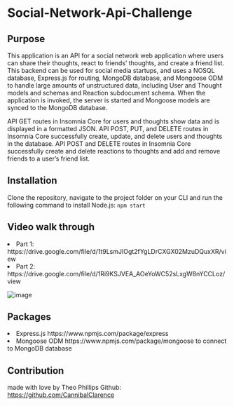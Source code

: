 # Social-Network-Api-Challenge

## Purpose
This application is an API for a social network web application where users can share their thoughts, react to friends’ thoughts, and create a friend list.​This backend can be used for social media startups, and uses a NOSQL database, Express.js for routing, MongoDB database, and Mongoose ODM to handle large amounts of unstructured data, including User and Thought models and schemas and Reaction subdocument schema. When the application is invoked, the server is started and Mongoose models are synced to the MongoDB database.

API GET routes in Insomnia Core for users and thoughts show data and is displayed in a formatted JSON. API POST, PUT, and DELETE routes in Insomnia Core successfully create, update, and delete users and thoughts in the database. API POST and DELETE routes in Insomnia Core successfully create and delete reactions to thoughts and add and remove friends to a user’s friend list.

## Installation
Clone the repository, navigate to the project folder on your CLI and run the following command to install Node.js: 
`npm start`

## Video walk through
<li>
Part 1: https://drive.google.com/file/d/1t9LsmJIOgt2fYgLDrCXGX02MzuDQuxXR/view
 </li>
 <li>
Part 2: https://drive.google.com/file/d/1Ri9KSJVEA_AOeYoWC52sLxgW8nYCCLoz/view
</li>

![image](https://user-images.githubusercontent.com/100390351/182006403-1adedd22-b1ab-4cb9-91ed-4a9c3469a3ec.png)

## Packages
<li>
  Express.js https://www.npmjs.com/package/express
</li>

<li>
  Mongoose ODM https://www.npmjs.com/package/mongoose to connect to MongoDB database
</li>

## Contribution

made with love by Theo Phillips
Github: https://github.com/CannibalClarence
